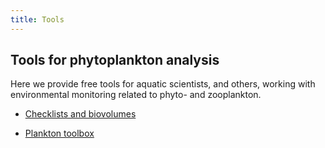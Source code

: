 ```yaml
---
title: Tools
---
```


## Tools for phytoplankton analysis

Here we provide free tools for aquatic scientists, and others, working with environmental monitoring related to phyto- and zooplankton.

* [Checklists and biovolumes](https://nordicmicroalgae.org/checklists-and-biovolumes/)

* [Plankton toolbox](https://nordicmicroalgae.org/plankton-toolbox/)

